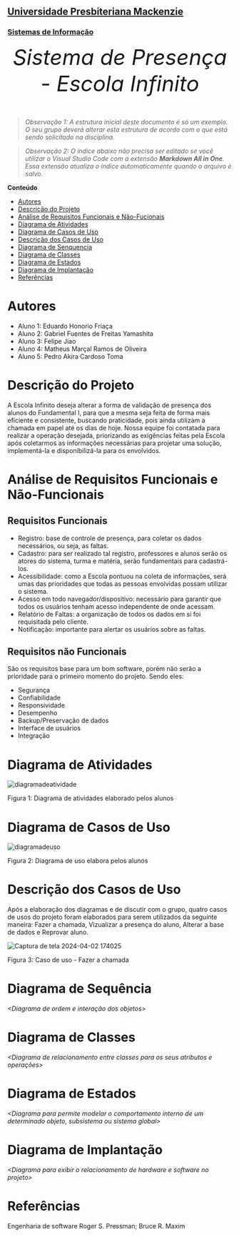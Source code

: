 <h2><a href= "https://www.mackenzie.br">Universidade Presbiteriana Mackenzie</a></h2>
<h3><a href= "https://www.mackenzie.br/graduacao/sao-paulo-higienopolis/sistemas-de-informacao">Sistemas de Informação</a></h3>


<font size="+14"><center>
*Sistema de Presença - Escola Infinito*
</center></font>

>*Observação 1: A estrutura inicial deste documento é só um exemplo. O seu grupo deverá alterar esta estrutura de acordo com o que está sendo solicitado na disciplina.*

>*Observação 2: O índice abaixo não precisa ser editado se você utilizar o Visual Studio Code com a extensão **Markdown All in One**. Essa extensão atualiza o índice automaticamente quando o arquivo é salvo.*

**Conteúdo**

- [Autores](#nome-alunos)
- [Descrição do Projeto](#introdução-do-projeto)
- [Análise de Requisitos Funcionais e Não-Fucionais](#descrição-dos-requisitos)
- [Diagrama de Atividades](#diagrama-de-atividades) 
- [Diagrama de Casos de Uso](#diagrama-de-comportamento-atores)
- [Descrição dos Casos de Uso](#descrição-das-funcões)
- [Diagrama de Senquencia](#diagrama-de-ordem-interações)
- [Diagrama de Classes](#diagrama-orientado-objetos)
- [Diagrama de Estados](#diagrama-estrutura-componente)
- [Diagrama de Implantação](#diagrama-de-hardware-software)
- [Referências](#referências)


# Autores

* Aluno 1: Eduardo Honorio Friaça
* Aluno 2: Gabriel Fuentes de Freitas Yamashita
* Aluno 3: Felipe Jiao
* Aluno 4: Matheus Marçal Ramos de Oliveira  
* Aluno 5: Pedro Akira Cardoso Toma


# Descrição do Projeto

A Escola Infinito deseja alterar a forma de validação de presença dos alunos do Fundamental I, para que a mesma seja feita de forma mais eficiente e consistente, buscando praticidade, pois ainda utilizam a chamada em papel até os dias de hoje. Nossa equipe foi contatada para realizar a operação desejada, priorizando as exigências feitas pela Escola após coletarmos as informações necessárias para projetar uma solução, implementá-la e disponibilizá-la para os envolvidos.

# Análise de Requisitos Funcionais e Não-Funcionais
  ## Requisitos Funcionais
  * Registro: base de controle de presença, para coletar os dados necessários, ou seja, as faltas.
  * Cadastro: para ser realizado tal registro, professores e alunos serão os atores do sistema, turma e matéria, serão fundamentais para cadastrá-los.
  * Acessibilidade: como a Escola pontuou na coleta de informações, será umas das prioridades que todas as pessoas envolvidas possam utilizar o sistema.
  * Acesso em todo navegador/dispositivo: necessário para garantir que todos os usuários tenham acesso independente de onde acessam.
  * Relatório de Faltas: a organização de todos os dados em si foi requisitada pelo cliente.
  * Notificação: importante para alertar os usuários sobre as faltas.

  ## Requisitos não Funcionais
  São os requisitos base para um bom software, porém não serão a prioridade para o primeiro momento do projeto. Sendo eles:
  * Segurança
  * Confiabilidade
  * Responsividade
  * Desempenho
  * Backup/Preservação de dados
  * Interface de usuários
  * Integração

# Diagrama de Atividades

![diagramadeatividade](https://github.com/EFGMP/UML-Classroom-FCI/assets/161724871/5c48d1c1-771a-40f6-bced-8564bb21ec4c)

Figura 1: Diagrama de atividades elaborado pelos alunos

# Diagrama de Casos de Uso

![diagramadeuso](https://github.com/EFGMP/UML-Classroom-FCI/assets/161724871/0fc05c06-bf60-40cf-ac6c-476a042768a0)

Figura 2: Diagrama de uso elabora pelos alunos

# Descrição dos Casos de Uso
Após a elaboração dos diagramas e de discutir com o grupo, quatro casos de usos do projeto foram elaborados para serem utilizados da seguinte maneira: Fazer a chamada, Vizualizar a presença do aluno, Alterar a base de dados e Reprovar aluno.

![Captura de tela 2024-04-02 174025](https://github.com/EFGMP/UML-Classroom-FCI/assets/161724871/b031e391-0b0a-4806-982f-fa85f032ebd6)

Figura 3: Caso de uso - Fazer a chamada


# Diagrama de Sequência

*&lt;Diagrama de ordem e interação dos objetos&gt;*

# Diagrama de Classes

*&lt;Diagrama de relacionamento entre classes para os seus atributos e operações&gt;*

# Diagrama de Estados

*&lt;Diagrama para permite modelar o comportamento interno de um determinado objeto, subsistema ou sistema global&gt;*

# Diagrama de Implantação

*&lt;Diagrama para exibir o relacionamento de hardware e software no projeto&gt;*

# Referências

Engenharia de software
Roger S. Pressman; Bruce R. Maxim
